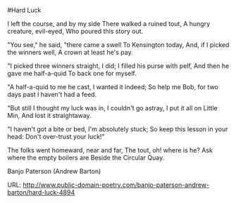 #Hard Luck

I left the course, and by my side
There walked a ruined tout,
A hungry creature, evil-eyed,
Who poured this story out.

"You see," he said, "there came a swell
To Kensington today,
And, if I picked the winners well,
A crown at least he's pay.

"I picked three winners straight, I did;
I filled his purse with pelf,
And then he gave me half-a-quid
To back one for myself.

"A half-a-quid to me he cast,
I wanted it indeed;
So help me Bob, for two days past
I haven't had a feed.

"But still I thought my luck was in,
I couldn't go astray,
I put it all on Little Min,
And lost it straightaway.

"I haven't got a bite or bed,
I'm absolutely stuck;
So keep this lesson in your head:
Don't over-trust your luck!"

The folks went homeward, near and far,
The tout, oh! where is he?
Ask where the empty boilers are
Beside the Circular Quay.

Banjo Paterson (Andrew Barton)

URL: http://www.public-domain-poetry.com/banjo-paterson-andrew-barton/hard-luck-4894
